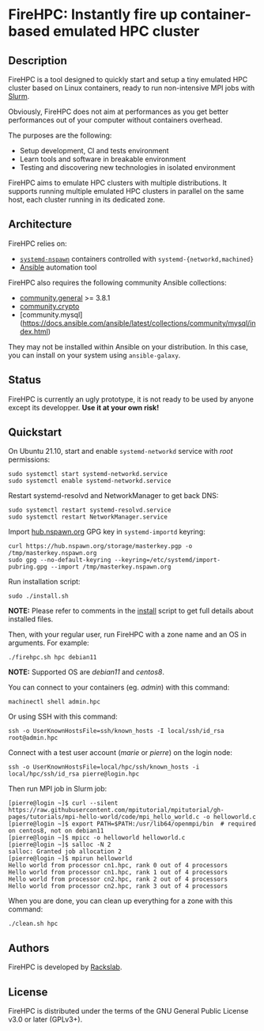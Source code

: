 # FireHPC: Instantly fire up container-based emulated HPC cluster

## Description

FireHPC is a tool designed to quickly start and setup a tiny emulated HPC
cluster based on Linux containers, ready to run non-intensive MPI jobs with
[Slurm](https://slurm.schedmd.com/overview.html).

Obviously, FireHPC does not aim at performances as you get better performances
out of your computer without containers overhead.

The purposes are the following:

- Setup development, CI and tests environment
- Learn tools and software in breakable environment
- Testing and discovering new technologies in isolated environment

FireHPC aims to emulate HPC clusters with multiple distributions. It supports
running multiple emulated HPC clusters in parallel on the same host, each
cluster running in its dedicated zone.

## Architecture

FireHPC relies on:

- [`systemd-nspawn`](https://www.freedesktop.org/software/systemd/man/systemd-nspawn.html) containers controlled with `systemd-{networkd,machined}`
- [Ansible](https://docs.ansible.com/ansible/latest/index.html) automation tool

FireHPC also requires the following community Ansible collections:

- [community.general](https://docs.ansible.com/ansible/latest/collections/community/general/index.html) >= 3.8.1
- [community.crypto](https://docs.ansible.com/ansible/latest/collections/community/crypto/index.html)
- [community.mysql] (https://docs.ansible.com/ansible/latest/collections/community/mysql/index.html)

They may not be installed within Ansible on your distribution. In this case,
you can install on your system using `ansible-galaxy`.

## Status

FireHPC is currently an ugly prototype, it is not ready to be used by anyone
except its developper. **Use it at your own risk!**

## Quickstart

On Ubuntu 21.10, start and enable `systemd-networkd` service with _root_
permissions:

```
sudo systemctl start systemd-networkd.service
sudo systemctl enable systemd-networkd.service
```

Restart systemd-resolvd and NetworkManager to get back DNS:

```
sudo systemctl restart systemd-resolvd.service
sudo systemctl restart NetworkManager.service
```

Import [hub.nspawn.org](https://hub.nspawn.org) GPG key in `systemd-importd`
keyring:

```
curl https://hub.nspawn.org/storage/masterkey.pgp -o /tmp/masterkey.nspawn.org
sudo gpg --no-default-keyring --keyring=/etc/systemd/import-pubring.gpg --import /tmp/masterkey.nspawn.org
```

Run installation script:

```
sudo ./install.sh
```

**NOTE:** Please refer to comments in the [install](install.sh) script to get
full details about installed files.


Then, with your regular user, run FireHPC with a zone name and an OS in
arguments. For example:

```
./firehpc.sh hpc debian11
```

**NOTE:** Supported OS are _debian11_ and _centos8_.

You can connect to your containers (eg. _admin_) with this command:

```
machinectl shell admin.hpc
```

Or using SSH with this command:

```
ssh -o UserKnownHostsFile=ssh/known_hosts -I local/ssh/id_rsa root@admin.hpc
```

Connect with a test user account (_marie_ or _pierre_) on the login node:

```
ssh -o UserKnownHostsFile=local/hpc/ssh/known_hosts -i local/hpc/ssh/id_rsa pierre@login.hpc
```

Then run MPI job in Slurm job:

```
[pierre@login ~]$ curl --silent https://raw.githubusercontent.com/mpitutorial/mpitutorial/gh-pages/tutorials/mpi-hello-world/code/mpi_hello_world.c -o helloworld.c
[pierre@login ~]$ export PATH=$PATH:/usr/lib64/openmpi/bin  # required on centos8, not on debian11
[pierre@login ~]$ mpicc -o helloworld helloworld.c
[pierre@login ~]$ salloc -N 2
salloc: Granted job allocation 2
[pierre@login ~]$ mpirun helloworld
Hello world from processor cn1.hpc, rank 0 out of 4 processors
Hello world from processor cn1.hpc, rank 1 out of 4 processors
Hello world from processor cn2.hpc, rank 2 out of 4 processors
Hello world from processor cn2.hpc, rank 3 out of 4 processors
```

When you are done, you can clean up everything for a zone with this command:

```
./clean.sh hpc
```

## Authors

FireHPC is developed by [Rackslab](https://rackslab.io).

## License

FireHPC is distributed under the terms of the GNU General Public License v3.0 or
later (GPLv3+).
